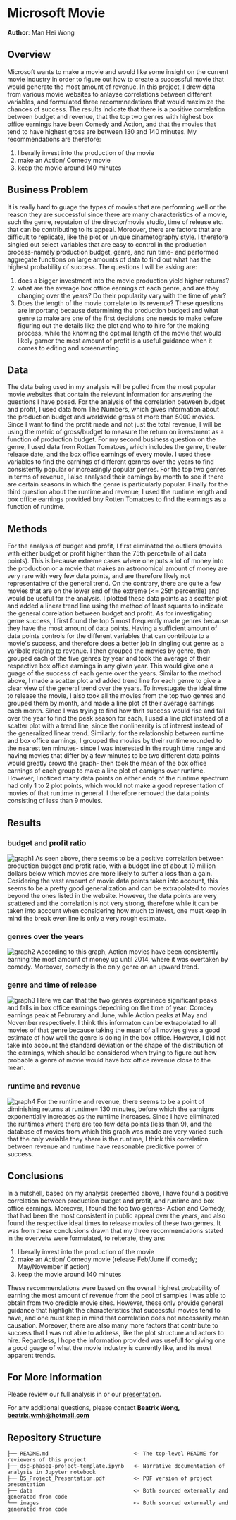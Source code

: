 # Microsoft Movie
**Author**: Man Hei Wong
## Overview
Microsoft wants to make a movie and would like some insight on the current movie industry in order to figure out how to create a successful movie that would generate the most amount of revenue. In this project, I drew data from various movie websites to anlayse correlations between different variables, and formulated three recommnedations that would maximize the chances of success. The results indicate that there is a positive correlation between budget and revenue, that the top two genres with highest box office earnings have been Comedy and Action, and that the movies that tend to have highest gross are between 130 and 140 minutes. My recommendations are therefore: 
1. liberally invest into the production of the movie
2. make an Action/ Comedy movie
3. keep the movie around 140 minutes
## Business Problem
It is really hard to guage the types of movies that are performing well or the reason they are successful since there are many characteristics of a movie, such the genre, reputaion of the director/movie studio, time of release etc. that can be contributing to its appeal. Moreover, there are factors that are difficult to replicate, like the plot or unique cinametography style. I therefore singled out select variables that are easy to control in the production process-namely production budget, genre, and run time- and performed aggregate functions on large amounts of data to find out what has the highest probability of success.
The questions I will be asking are:
1. does a bigger investment into the movie production yield higher returns?
2. what are the average box office earnings of each genre, and are they changing over the years? Do their popularity vary with the time of year?
3. Does the length of the movie correlate to its revenue?
These questions are importang because determining the production budgeti and what genre to make are one of the first decisions one needs to make before figuring out the details like the plot and who to hire for the making process, while the knowing the optimal length of the movie that would likely garner the most amount of profit is a useful guidance when it comes to editing and screenwrting.

## Data
The data being used in my analysis will be pulled from the most popular movie websites that contain the relevant information for answering the questions I have posed. For the analysis of the correlation between budget and profit, I used data from The Numbers, which gives information about the production budget and worldwide gross of more than 5000 movies. Since I want to find the profit made and not just the total revenue, I will be using the metric of gross/budget to measure the return on investment as a function of production budget.
For my second business question on the genre, I used data from Rotten Tomatoes, which includes the genre, theater release date, and the box office earnings of every movie. I used these variables to find the earnings of different gernres over the years to find consistently popular or increasingly popular genres. For the top two genres in terms of revenue, I also analysed their earnings by month to see if there are certain seasons in which the genre is particularly popular.
Finally for the third question about the runtime and revenue, I used the runtime length and box office earnings provided bny Rotten Tomatoes to find the earnings as a function of runtime.

## Methods
For the analysis of budget abd profit, I first eliminated the outliers (movies with either budget or profit higher than the 75th percetnile of all data points). This is because extreme cases where one puts a lot of money into the production or a movie that makes an astronomical amount of money are very rare with very few data points, and are therefore likely not representative of the general trend. On the contrary, there are quite a few movies that are on the lower end of the extreme (<= 25th percentile) and would be useful for the analysis. I plotted these data points as a scatter plot and added a linear trend line using the method of least squares to indicate the general correlation between budget and profit. 
As for investigating genre success, I first found the top 5 most frequently made genres because they have the most amount of data points. Having a sufficient amount of data points controls for the different variables that can contribute to a movie's success, and therefore does a better job in singling out genre as a varibale relating to revenue. I then grouped the movies by genre, then grouped each of the five genres by year and took the average of their respective box office earnings in any given year. This would give one a guage of the success of each genre over the years. Similar to the method above, I made a scatter plot and added trend line for each genre to give a clear view of the general trend over the years. To investugate the ideal time to release the movie, I also took all the movies from the top two genres and grouped them by month, and made a line plot of their average earnings each month. Since I was trying to find how thrit success would rise and fall over the year to find the peak season for each, I used a line plot instead of a scatter plot with a trend line, since the nonlinearity is of interest instead of the generalized linear trend.
Similarly, for the relationship between runtime and box office earnings, I grouped the movies by their runtime rounded to the nearest ten minutes- since I was interested in the rough time range and having movies that differ by a few minutes to be two different data points would greatly crowd the graph- then took the mean of the box office earnings of each group to make a line plot of earnigns over runtime. However, I noticed many data points on either ends of the runtime spectrum had only 1 to 2 plot points, which would not make a good representation of movies of that runtime in general. I therefore removed the data points consisting of less than 9 movies.

## Results
### budget and profit ratio
![graph1](viz1.png)
As seen above, there seems to be a positive correlation between production budget and profit ratio, with a budget line of about 10 million dollars below which movies are more likely to suffer a loss than a gain. 
Cosidering the vast amount of movie data points taken into account, this seems to be a pretty good generalization and can be extrapolated to movies beyond the ones listed in the website. However, the data points are very scattered and the correlation is not very strong, therefore while it can be taken into account when considering how much to invest, one must keep in mind the break even line is only a very rough estimate. 
### genres over the years
![graph2](viz2-1.png)
According to this graph, Action movies have been consistently earning the most amount of money up until 2014, where it was overtaken by comedy. Moreover, comedy is the only genre on an upward trend.
### genre and time of release
![graph3](viz2-2.png)
Here we can that the two genres expreinece significant peaks and falls in box office earnings depedning on the time of year: Comdey earnings peak at Februrary and June, while Action peaks at May and November respectively.
I think this informaton can be extrapolated to all movies of that genre because taking the mean of all movies gives a good estimate of how well the genre is doing in the box office. However, I did not take into account the standard deviation or the shape of the distribution of the earnings, which should be considered when trying to figure out how probable a genre of movie would have box office revenue close to the mean. 
### runtime and revenue
![graph4](viz3.png)
For the runtime and revenue, there seems to be a point of diminishing returns at runtime= 130 minutes, before which the earnigns exponentially increases as the runtime increases.
Since I have eliminated the runtimes where there are too few data points (less than 9), and the database of movies from which this graph was made are very varied such that the only variable they share is the runtime, I think this correlation between revenue and runtime have reasonable predictive power of success.
## Conclusions
In a nutshell, based on my analysis presented above, I have found a positive correlation between production budget and profit, and runtime and box office earnings. Moreover, I found the top two genres- Action and Comedy, that had been the most consistent in public appeal over the years, and also found the respective ideal times to release movies of these two genres. It was from these conclusions drawn that my three recommendations stated in the overveiw were formulated, to reiterate, they are: 
1. liberally invest into the production of the movie
2. make an Action/ Comedy movie (release Feb/June if comedy; May/November if action)
3. keep the movie around 140 minutes

These recommendations were based on the overall highest probability of earning the most amount of revenue from the pool of samples I was able to obtain from two credible movie sites. However, these only provide general guidance that highlight the characteristics that successful movies tend to have, and one must keep in mind that correlation does not necessarily mean causation. Moreover, there are also many more factors that contribute to success that I was not able to address, like the plot structure and actors to hire. Regardless, I hope the information provided was usefull for giving one a good guage of what the movie industry is currently like, and its most apparent trends.

## For More Information

Please review our full analysis in [](./dsc-phase1-project-template.ipynb) or our [presentation](./DS_Project_Presentation.pdf).

For any additional questions, please contact **Beatrix Wong, beatrix.wmh@hotmail.com**

## Repository Structure
```
├── README.md                           <- The top-level README for reviewers of this project
├── dsc-phase1-project-template.ipynb   <- Narrative documentation of analysis in Jupyter notebook
├── DS_Project_Presentation.pdf         <- PDF version of project presentation
├── data                                <- Both sourced externally and generated from code
└── images                              <- Both sourced externally and generated from code
```
